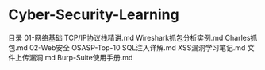 # Cyber-Security-Learning
目录
  01-网络基础
    TCP/IP协议栈精讲.md
    Wireshark抓包分析实例.md
    Charles抓包.md
  02-Web安全
    OSASP-Top-10
      SQL注入详解.md
      XSS漏洞学习笔记.md
      文件上传漏洞.md
    Burp-Suite使用手册.md
    
